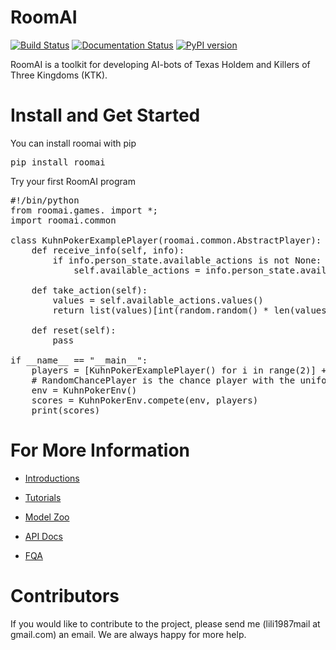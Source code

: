 # RoomAI

[![Build Status](https://travis-ci.org/roomai/RoomAI.svg?branch=master)](https://travis-ci.org/roomai/RoomAI.svg?branch=master)
[![Documentation Status](https://readthedocs.org/projects/roomai/badge/?version=latest)](http://roomai.readthedocs.io/en/latest/?badge=latest)
[![PyPI version](https://badge.fury.io/py/roomai.svg)](https://pypi.python.org/pypi/roomai)



RoomAI is a toolkit for developing AI-bots of Texas Holdem and Killers of Three Kingdoms (KTK).



# Install and Get Started

You can install roomai with pip

<pre>
pip install roomai
</pre>

Try your first RoomAI program


<pre>
#!/bin/python
from roomai.games. import *;
import roomai.common

class KuhnPokerExamplePlayer(roomai.common.AbstractPlayer):
    def receive_info(self, info):
        if info.person_state.available_actions is not None:
            self.available_actions = info.person_state.available_actions

    def take_action(self):
        values = self.available_actions.values()
        return list(values)[int(random.random() * len(values))]

    def reset(self):
        pass

if __name__ == "__main__":
    players = [KuhnPokerExamplePlayer() for i in range(2)] + [roomai.common.RandomPlayerChance()]
    # RandomChancePlayer is the chance player with the uniform distribution over every output
    env = KuhnPokerEnv()
    scores = KuhnPokerEnv.compete(env, players)
    print(scores)
</pre>



# For More Information

 - [Introductions](docs/document/tutorials.md)
 
 - [Tutorials](docs/document/guides_ai.md)
 
 - [Model Zoo](docs/document/model_zoo.md)
 
 - [API Docs](http://roomai.readthedocs.io/en/latest/?badge=latest)
 
 
 - [FQA](docs/document/fqa.md)
 

# Contributors

If you would like to contribute to the project, please send me (lili1987mail at gmail.com) an email. We are always happy for more help.
